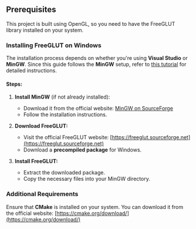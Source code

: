 ## Prerequisites
This project is built using OpenGL, so you need to have the FreeGLUT library installed on your system.

### Installing FreeGLUT on Windows
The installation process depends on whether you're using **Visual Studio** or **MinGW**. Since this guide follows the **MinGW** setup, refer to [this tutorial](https://www.youtube.com/watch?v=AUFZnA3lW_Q&list=PLmXuiVQyhgd9ZwaF5aWwZblLx9wTBJDAE&index=5) for detailed instructions.

#### Steps:
1. **Install MinGW** (if not already installed):
    - Download it from the official website: [MinGW on SourceForge](https://sourceforge.net/projects/mingw/)
    - Follow the installation instructions.

2. **Download FreeGLUT:**
    - Visit the official FreeGLUT website: [https://freeglut.sourceforge.net](https://freeglut.sourceforge.net)
    - Download a **precompiled package** for Windows.

3. **Install FreeGLUT:**
    - Extract the downloaded package.
    - Copy the necessary files into your MinGW directory.

### Additional Requirements
Ensure that **CMake** is installed on your system. You can download it from the official website: [https://cmake.org/download/](https://cmake.org/download/)  
